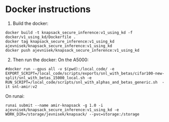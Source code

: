 # Docker instructions
1. Build the docker:
```shell
docker build -t knapsack_secure_inference:v1_using_kd -f docker/v1_using_kd/Dockerfile .
docker tag knapsack_secure_inference:v1_using_kd ajevnisek/knapsack_secure_inference:v1_using_kd
docker push ajevnisek/knapsack_secure_inference:v1_using_kd
```
2. Then run the docker:
On the A5000:
```shell
#docker run --gpus all -v $(pwd):/local_code/ -e EXPORT_SCRIPT=/local_code/scripts/exports/snl_with_betas/cifar100-new-split/snl_with_betas_15000_local.sh -e RUN_SCRIPT=/local_code/scripts/snl_with_alphas_and_betas_generic.sh  -it snl-amir:v2
```
On runai:
```shell
runai submit --name amir-knapsack -g 1.0 -i ajevnisek/knapsack_secure_inference:v1_using_kd -e WORK_DIR=/storage/jevnisek/knapsack/ --pvc=storage:/storage
```

